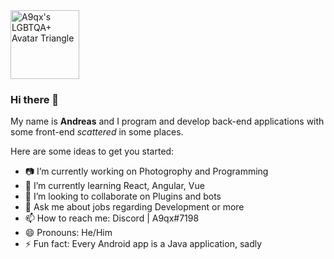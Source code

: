 <img src="https://cdn.discordapp.com/avatars/563087321704955914/a4d928e35e66479563e9db9b293b57d6.webp" alt="A9qx's LGBTQA+ Avatar Triangle" width="110"/>

### Hi there 👋

My name is **Andreas** and I program and develop back-end applications with some front-end _scattered_ in some places.

Here are some ideas to get you started:

- 📷 I’m currently working on Photogrophy and Programming
- 🌱 I’m currently learning React, Angular, Vue
- 👯 I’m looking to collaborate on Plugins and bots
- 💬 Ask me about jobs regarding Development or more
- 📫 How to reach me: Discord | A9qx#7198
- 😄 Pronouns: He/Him
- ⚡ Fun fact: Every Android app is a Java application, sadly

